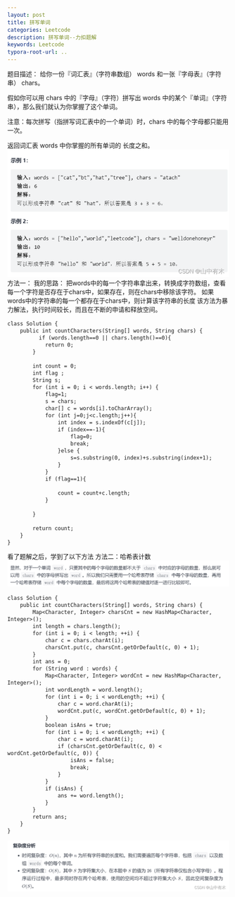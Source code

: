 ```yaml
---
layout: post
title: 拼写单词
categories: Leetcode
description: 拼写单词--力扣题解
keywords: Leetcode
typora-root-url: ..
---
```


﻿题目描述：
给你一份『词汇表』（字符串数组） words 和一张『字母表』（字符串） chars。

假如你可以用 chars 中的『字母』（字符）拼写出 words 中的某个『单词』（字符串），那么我们就认为你掌握了这个单词。

注意：每次拼写（指拼写词汇表中的一个单词）时，chars 中的每个字母都只能用一次。

返回词汇表 words 中你掌握的所有单词的 长度之和。
![在这里插入图片描述](/images/posts/2023-08-22-Spell-words/db38c280908740c389dcca1ed4ba9d8e.png)
方法一：
我的思路：
把words中的每一个字符串拿出来，转换成字符数组，查看每一个字符是否存在于chars中，如果存在，则在chars中移除该字符。
如果words中的字符串的每一个都存在于chars中，则计算该字符串的长度
该方法为暴力解法，执行时间较长，而且在不断的申请和释放空间。

```
class Solution {
    public int countCharacters(String[] words, String chars) {
          if (words.length==0 || chars.length()==0){
            return 0;
        }

        int count = 0;
        int flag ;
        String s;
        for (int i = 0; i < words.length; i++) {
            flag=1;
            s = chars;
            char[] c = words[i].toCharArray();
            for (int j=0;j<c.length;j++){
                int index = s.indexOf(c[j]);
                if (index==-1){
                    flag=0;
                    break;
                }else {
                    s=s.substring(0, index)+s.substring(index+1);
                }
            }
            if (flag==1){

                count = count+c.length;
            }

        }

        return count;
    }
}
```

看了题解之后，学到了以下方法
方法二：哈希表计数
![在这里插入图片描述](/images/posts/2023-08-22-Spell-words/fff187d866714777b45463f2f52af87b.png)

```
class Solution {
    public int countCharacters(String[] words, String chars) {
        Map<Character, Integer> charsCnt = new HashMap<Character, Integer>();
        int length = chars.length();
        for (int i = 0; i < length; ++i) {
            char c = chars.charAt(i);
            charsCnt.put(c, charsCnt.getOrDefault(c, 0) + 1);
        }
        int ans = 0;
        for (String word : words) {
            Map<Character, Integer> wordCnt = new HashMap<Character, Integer>();
            int wordLength = word.length();
            for (int i = 0; i < wordLength; ++i) {
                char c = word.charAt(i);
                wordCnt.put(c, wordCnt.getOrDefault(c, 0) + 1);
            }
            boolean isAns = true;
            for (int i = 0; i < wordLength; ++i) {
                char c = word.charAt(i);
                if (charsCnt.getOrDefault(c, 0) < wordCnt.getOrDefault(c, 0)) {
                    isAns = false;
                    break;
                }
            }
            if (isAns) {
                ans += word.length();
            }
        }
        return ans;
    }
}
```
![img](/images/posts/2023-08-22-Spell-words/49c80446d9ab4b95922148f503dd666a.png)